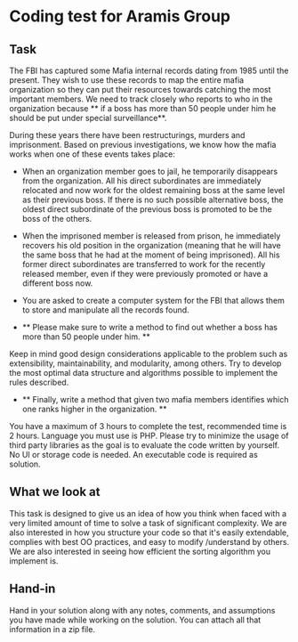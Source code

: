 # Coding test for Aramis Group
## Task

The FBI has captured some Mafia internal records dating from 1985 until the present. 
They wish to use these records to map the entire mafia organization so they can put their resources towards catching the most important members. 
We need to track closely who reports to who in the organization because ** if a boss has more than 50 people under him he should be put under special surveillance**.

During these years there have been restructurings, murders and imprisonment. 
Based on previous investigations, we know how the mafia works when one of these events takes place:

- When an organization member goes to jail, he temporarily disappears from the organization. All his direct subordinates are immediately relocated 
and now work for the oldest remaining boss at the same level as their previous boss. If there is no such possible alternative boss, 
the oldest direct subordinate of the previous boss is promoted to be the boss of the others.

- When the imprisoned member is released from prison, he immediately recovers his old position in the organization 
(meaning that he will have the same boss that he had at the moment of being imprisoned). 
All his former direct subordinates are transferred to work for the recently released member, even if they were previously promoted or have a different boss now.

- You are asked to create a computer system for the FBI that allows them to store and manipulate all the records found.

- ** Please make sure to write a method to find out whether a boss has more than 50 people under him. **

Keep in mind good design considerations applicable to the problem such as extensibility,
maintainability, and modularity, among others. Try to develop the most optimal data structure and algorithms possible to implement the rules described.

- ** Finally, write a method that given two mafia members identifies which one ranks higher in the organization. **

You have a maximum of 3 hours to complete the test, recommended time is 2 hours. Language you must use is PHP.
Please try to minimize the usage of third party libraries as the goal is to evaluate the code written by yourself. 
No UI or storage code is needed. An executable code is required as solution.

## What we look at
This task is designed to give us an idea of how you think when faced with a very limited amount of time to solve a task of significant complexity.
We are also interested in how you structure your code so that it's easily extendable, complies with best OO practices, and easy to modify /understand by others.
We are also interested in seeing how efficient the sorting algorithm you implement is.

## Hand-in

Hand in your solution along with any notes, comments, and assumptions you have made while working on the solution. You can attach all that information in a zip file.
